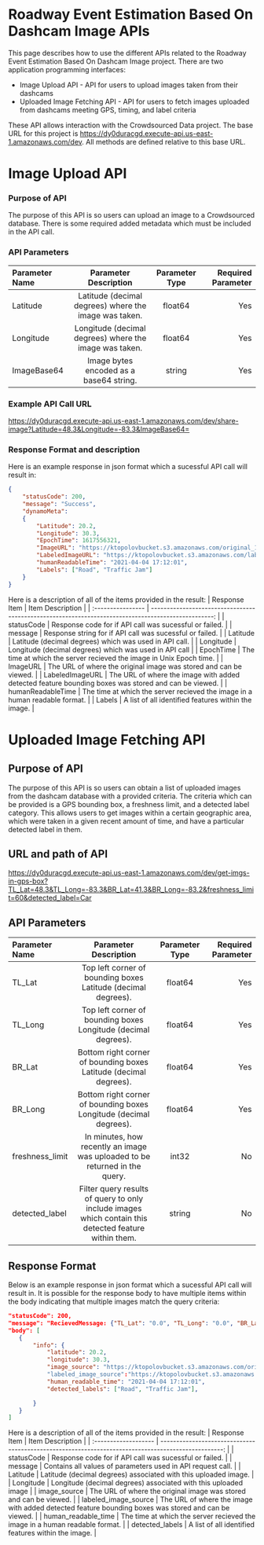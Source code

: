 # Roadway Event Estimation Based On Dashcam Image APIs
This page describes how to use the different APIs related to the Roadway Event Estimation Based On Dashcam Image project. There are two application programming interfaces:
* Image Upload API - API for users to upload images taken from their dashcams
* Uploaded Image Fetching API - API for users to fetch images uploaded from dashcams meeting GPS, timing, and label criteria

These API allows interaction with the Crowdsourced Data project. The base URL for this project is https://dy0duracgd.execute-api.us-east-1.amazonaws.com/dev. All methods are defined relative to this base URL.

# Image Upload API
### Purpose of API
The purpose of this API is so users can upload an image to a Crowdsourced database. There is some required added metadata which must be included in the API call. 
### API Parameters
| Parameter Name |                 Parameter Description                  | Parameter Type | Required Parameter |
| :------------- | :----------------------------------------------------: | :------------: | -----------------: |
| Latitude       | Latitude (decimal degrees) where the image was taken.  |    float64     |                Yes |
| Longitude      | Longitude (decimal degrees) where the image was taken. |    float64     |                Yes |
| ImageBase64    |        Image bytes encoded as a base64 string.         |     string     |                Yes |
### Example API Call URL
https://dy0duracgd.execute-api.us-east-1.amazonaws.com/dev/share-image?Latitude=48.3&Longitude=-83.3&ImageBase64=<ImageBase64>
### Response Format and description
Here is an example response in json format which a sucessful API call will result in: 
```json
{
    "statusCode": 200,
    "message": "Success",
    "dynamoMeta":
    {
        "Latitude": 20.2,
        "Longitude": 30.3,
        "EpochTime": 1617556321,
        "ImageURL": "https://ktopolovbucket.s3.amazonaws.com/original_1617556321.jpg",
        "LabeledImageURL": "https://ktopolovbucket.s3.amazonaws.com/labeled_1617556321.jpg",
        "humanReadableTime": "2021-04-04 17:12:01",
        "Labels": ["Road", "Traffic Jam"]
    }
}
```
Here is a description of all of the items provided in the result: 
| Response Item     |                                                                                    Item Description |
| :---------------- | --------------------------------------------------------------------------------------------------: |
| statusCode        |                                              Response code for if API call was sucessful or failed. |
| message           |                                            Response string for if API call was sucessful or failed. |
| Latitude          |                                              Latitude (decimal degrees) which was used in API call. |
| Longitude         |                                              Longitude (decimal degrees) which was used in API call |
| EpochTime         |                                 The time at which the server recieved the image in Unix Epoch time. |
| ImageURL          |                                   The URL of where the original image was stored and can be viewed. |
| LabeledImageURL   | The URL of where the image with added detected feature bounding boxes was stored and can be viewed. |
| humanReadableTime |                         The time at which the server recieved the image in a human readable format. |
| Labels            |                                                 A list of all identified features within the image. |

# Uploaded Image Fetching API
## Purpose of API
The purpose of this API is so users can obtain a list of uploaded images from the dashcam database with a provided criteria. The criteria which can be provided is a GPS bounding box, a freshness limit, and a detected label category. This allows users to get images within a certain geographic area, which were taken in a given recent amount of time, and have a particular detected label in them. 
## URL and path of API
https://dy0duracgd.execute-api.us-east-1.amazonaws.com/dev/get-imgs-in-gps-box?TL_Lat=48.3&TL_Long=-83.3&BR_Lat=41.3&BR_Long=-83.2&freshness_limit=60&detected_label=Car
## API Parameters
| Parameter Name  |                                         Parameter Description                                         | Parameter Type | Required Parameter |
| :-------------- | :---------------------------------------------------------------------------------------------------: | :------------: | -----------------: |
| TL_Lat          |                     Top left corner of bounding boxes Latitude (decimal degrees).                     |    float64     |                Yes |
| TL_Long         |                    Top left corner of bounding boxes Longitude (decimal degrees).                     |    float64     |                Yes |
| BR_Lat          |                   Bottom right corner of bounding boxes Latitude (decimal degrees).                   |    float64     |                Yes |
| BR_Long         |                  Bottom right corner of bounding boxes Longitude (decimal degrees).                   |    float64     |                Yes |
| freshness_limit |              In minutes, how recently an image was uploaded to be returned in the query.              |     int32      |                 No |
| detected_label  | Filter query results of query to only include images which contain this detected feature within them. |     string     |                 No |
## Response Format
Below is an example response in json format which a sucessful API call will result in. It is possible for the response body to have multiple items within the body indicating that multiple images match the query criteria: 
```json
"statusCode": 200,
"message": "RecievedMessage: {"TL_Lat": "0.0", "TL_Long": "0.0", "BR_Lat": "180.0", "BR_Long": "180.0"}",
"body": [
   {
       "info": {
           "latitude": 20.2,
           "longitude": 30.3,
           "image_source": "https://ktopolovbucket.s3.amazonaws.com/original_1617556321.jpg"
           "labeled_image_source":"https://ktopolovbucket.s3.amazonaws.com/labeled_1617556321.jpg",
           "human_readable_time": "2021-04-04 17:12:01",
           "detected_labels": ["Road", "Traffic Jam"],

       }
   }
]
```
Here is a description of all of the items provided in the result: 
| Response Item        |                                                                                    Item Description |
| :------------------- | --------------------------------------------------------------------------------------------------: |
| statusCode           |                                              Response code for if API call was sucessful or failed. |
| message              |                                         Contains all values of parameters used in API request call. |
| Latitude             |                                     Latitude (decimal degrees) associated with this uploaded image. |
| Longitude            |                                     Longitude (decimal degrees) associated with this uploaded image |
| image_source         |                                   The URL of where the original image was stored and can be viewed. |
| labeled_image_source | The URL of where the image with added detected feature bounding boxes was stored and can be viewed. |
| human_readable_time  |                         The time at which the server recieved the image in a human readable format. |
| detected_labels      |                                                 A list of all identified features within the image. |
